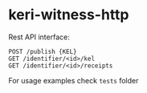 # keri-witness-http 

Rest API interface:

```
POST /publish {KEL}
GET /identifier/<id>/kel
GET /identifier/<id>/receipts
```

For usage examples check `tests` folder